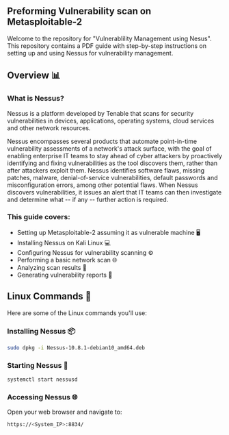 ## Preforming Vulnerability scan on Metasploitable-2 <br>
Welcome to the repository for "Vulnerablility Management using Nesus". This repository contains a PDF guide with step-by-step instructions on setting up and using Nessus for vulnerability management.

## Overview :bar_chart:

### What is Nessus? <br>
Nessus is a platform developed by Tenable that scans for security vulnerabilities in devices, applications, operating systems, cloud services and other network resources.

Nessus encompasses several products that automate point-in-time vulnerability assessments of a network's attack surface, with the goal of enabling enterprise IT teams to stay ahead of cyber attackers by proactively identifying and fixing vulnerabilities as the tool discovers them, rather than after attackers exploit them.
Nessus identifies software flaws, missing patches, malware, denial-of-service vulnerabilities, default passwords and misconfiguration errors, among other potential flaws. When Nessus discovers vulnerabilities, it issues an alert that IT teams can then investigate and determine what -- if any -- further action is required. <br>



### This guide covers:
- Setting up Metasploitable-2 assuming it as vulnerable machine :desktop_computer:
- Installing Nessus on Kali Linux :computer:
- Configuring Nessus for vulnerability scanning :gear:
- Performing a basic network scan :globe_with_meridians:
- Analyzing scan results :mag_right:
- Generating vulnerability reports :memo:

## Linux Commands :penguin:

Here are some of the Linux commands you'll use:

### Installing Nessus :package:
```bash
sudo dpkg -i Nessus-10.8.1-debian10_amd64.deb
```
### Starting Nessus 🚀
```bash
systemctl start nessusd
```
### Accessing Nessus 🌐
Open your web browser and navigate to:
```bash
https://<System_IP>:8834/
```

